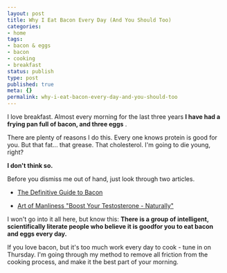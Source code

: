 ```yaml
---
layout: post
title: Why I Eat Bacon Every Day (And You Should Too)
categories:
- home
tags:
- bacon & eggs
- bacon
- cooking
- breakfast
status: publish
type: post
published: true
meta: {}
permalink: why-i-eat-bacon-every-day-and-you-should-too
---
```




I love breakfast.
Almost every morning for the last three years
**I have had a frying pan full of bacon, and three eggs**
.



There are plenty of reasons I do this. Every one knows protein is good for you. But that fat... that grease. That cholesterol. I'm going to die young, right?



**I don't think so.**



Before you dismiss me out of hand, just look through two articles.


* [The Definitive Guide to Bacon](http://www.nerdfitness.com/blog/2013/02/19/the-definitive-guide-to-bacon/)


* [Art of Manliness "Boost Your Testosterone - Naturally"](http://www.artofmanliness.com/2013/01/18/how-to-increase-testosterone-naturally/)


I won't go into it all here, but know this:
**There is a group of intelligent, scientifically literate people who believe it is goodfor you to eat bacon and eggs every day.**



If you love bacon, but it's too much work every day to cook - tune in on Thursday. I'm going through my method to remove all friction from the cooking process, and make it the best part of your morning.
